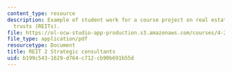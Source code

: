 ```yaml
---
content_type: resource
description: Example of student work for a course project on real estate investment
  trusts (REITs).
file: https://ol-ocw-studio-app-production.s3.amazonaws.com/courses/4-297-special-problems-in-architecture-studies-fall-2000/b199c5431629d764c712cb90b691b55d_AyanSen.pdf
file_type: application/pdf
resourcetype: Document
title: REIT 2 Strategic consultants
uid: b199c543-1629-d764-c712-cb90b691b55d
---
```

